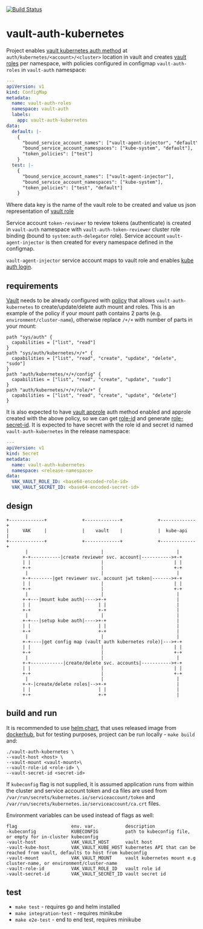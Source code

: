 [![Build Status](https://travis-ci.com/pete911/vault-auth-kubernetes.svg?branch=master)](https://travis-ci.com/pete911/vault-auth-kubernetes)

# vault-auth-kubernetes

Project enables [vault kubernetes auth method](https://www.vaultproject.io/api/auth/kubernetes) at
`auth/kubernetes/<account>/<cluster>` location in vault and creates
[vault roles](https://www.vaultproject.io/api/auth/kubernetes#create-role) per namespace, with policies configured in
configmap `vault-auth-roles` in `vault-auth` namespace:
```yaml
---
apiVersion: v1
kind: ConfigMap
metadata:
  name: vault-auth-roles
  namespace: vault-auth
  labels:
    app: vault-auth-kubernetes
data:
  default: |-
    {
      "bound_service_account_names": ["vault-agent-injector", "default"],
      "bound_service_account_namespaces": ["kube-system", "default"],
      "token_policies": ["test"]
    }
  test: |-
    {
      "bound_service_account_names": ["vault-agent-injector"],
      "bound_service_account_namespaces": ["kube-system"],
      "token_policies": ["test", "default"]
    }
```
Where data key is the name of the vault role to be created and value us json representation of
[vault role](https://www.vaultproject.io/api-docs/auth/kubernetes#create-role)

Service account `token-reviewer` to review tokens (authenticate) is created in `vault-auth` namespace with
`vault-auth-token-reviewer` cluster role binding (bound to `system:auth-delegator` role). Service account
`vault-agent-injector` is then created for every namespace defined in the configmap.

`vault-agent-injector` service account maps to vault role and enables
[kube auth login](https://www.vaultproject.io/api/auth/kubernetes#login).

## requirements

[Vault](https://www.vaultproject.io/) needs to be already configured with
[policy](https://learn.hashicorp.com/vault/identity-access-management/iam-policies#prerequisites) that allows
`vault-auth-kubernetes` to create/update/delete auth mount and roles. This is an example of the policy if your mount
path contains 2 parts (e.g. `environment/cluster-name`), otherwise replace `/+/+` with number of parts in your mount:

```
path "sys/auth" {
  capabilities = ["list", "read"]
}
path "sys/auth/kubernetes/+/+" {
  capabilities = ["list", "read", "create", "update", "delete", "sudo"]
}
path "auth/kubernetes/+/+/config" {
  capabilities = ["list", "read", "create", "update", "sudo"]
}
path "auth/kubernetes/+/+/role/+" {
  capabilities = ["list", "read", "create", "update", "delete"]
}
```

It is also expected to have [vault approle](https://www.vaultproject.io/api-docs/auth/approle) auth method enabled and
approle created with the above policy, so we can get
[role-id](https://www.vaultproject.io/api-docs/auth/approle#read-approle-role-id) and generate
[role-secret-id](https://www.vaultproject.io/api-docs/auth/approle#generate-new-secret-id). It is expected to have
secret with the role id and secret id named `vault-auth-kubernetes` in the release namespace:
```yaml
---
apiVersion: v1
kind: Secret
metadata:
  name: vault-auth-kubernetes
  namespace: <release-namespace>
data:
  VAK_VAULT_ROLE_ID: <base64-encoded-role-id>
  VAK_VAULT_SECRET_ID: <base64-encoded-secret-id>
```

## design

```
+-------------+             +-------------+             +-------------+
|     VAK     |             |    vault    |             |  kube-api   |
+-------------+             +-------------+             +-------------+
       |                           |                           |
      +-+-----------|create reviewer svc. account|----------->+-+
      | |                          |                          | |
      +-+                          |                          +-+
       |                           |                           |
      +-+--------|get reviewer svc. account jwt token|------->+-+
      | |                          |                          | |
      +-+                          |                          +-+
       |                           |                           |
      +-+---|mount kube auth|---->+-+                          |
      | |                         | |                          |
      +-+                         +-+                          |
       |                           |                           |
      +-+---|setup kube auth|---->+-+                          |
      | |                         | |                          |
      +-+                         +-+                          |
       |                           |                           |
      +-+----|get config map (vault auth kubernetes role)|--->+-+
      | |                          |                          | |
      +-+                          |                          +-+
       |                           |                           |
      +-+------------|create/delete svc. accounts|----------->+-+
      | |                          |                          | |
      +-+                          |                          +-+
       |                           |                           |
      +-+-|create/delete roles|-->+-+                          |
      | |                         | |                          |
      +-+                         +-+                          |
```

## build and run

It is recommended to use [helm chart](charts/vault-auth-kubernetes), that uses released image from
[dockerhub](https://hub.docker.com/repository/docker/pete911/vault-auth-kubernetes), but for testing purposes, project
can be run locally - `make build` and:
```shell script
./vault-auth-kubernetes \
--vault-host <host> \
--vault-mount <vault-mount>\
--vault-role-id <role-id> \
--vault-secret-id <secret-id>
```

If `kubeconfig` flag is not supplied, it is assumed application runs from within the cluster and service account token
and ca files are used from `/var/run/secrets/kubernetes.io/serviceaccount/token` and
`/var/run/secrets/kubernetes.io/serviceaccount/ca.crt` files.

Environment variables can be used instead of flags as well:

```
flag                    env. var.           description
-kubeconfig             KUBECONFIG          path to kubeconfig file, or empty for in-cluster kubeconfig
-vault-host             VAK_VAULT_HOST      vault host
-vault-kube-host        VAK_VAULT_KUBE_HOST kubernetes API that can be reached from vault, defaults to host from kubeconfig
-vault-mount            VAK_VAULT_MOUNT     vault kubernetes mount e.g cluster-name, or environment/cluster-name
-vault-role-id          VAK_VAULT_ROLE_ID   vault role id
-vault-secret-id        VAK_VAULT_SECRET_ID vault secret id
```

## test

 - `make test` - requires go and helm installed
 - `make integration-test` - requires minikube
 - `make e2e-test` - end to end test, requires minikube
